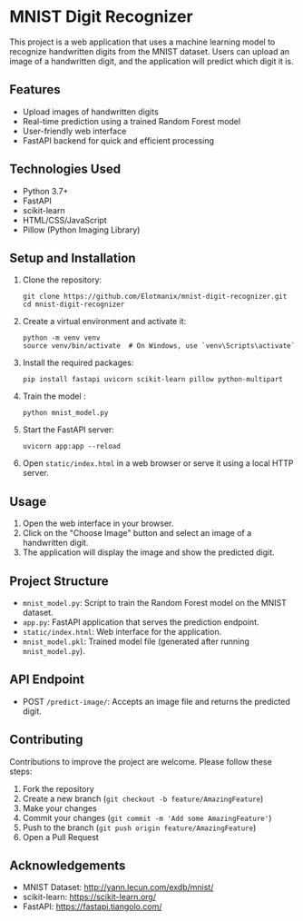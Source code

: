 # MNIST Digit Recognizer

This project is a web application that uses a machine learning model to recognize handwritten digits from the MNIST dataset. Users can upload an image of a handwritten digit, and the application will predict which digit it is.

## Features

- Upload images of handwritten digits
- Real-time prediction using a trained Random Forest model
- User-friendly web interface
- FastAPI backend for quick and efficient processing

## Technologies Used

- Python 3.7+
- FastAPI
- scikit-learn
- HTML/CSS/JavaScript
- Pillow (Python Imaging Library)

## Setup and Installation

1. Clone the repository:
   ```
   git clone https://github.com/Elotmanix/mnist-digit-recognizer.git
   cd mnist-digit-recognizer
   ```

2. Create a virtual environment and activate it:
   ```
   python -m venv venv
   source venv/bin/activate  # On Windows, use `venv\Scripts\activate`
   ```

3. Install the required packages:
   ```
   pip install fastapi uvicorn scikit-learn pillow python-multipart
   ```

4. Train the model :
   ```
   python mnist_model.py
   ```

5. Start the FastAPI server:
   ```
   uvicorn app:app --reload
   ```

6. Open `static/index.html` in a web browser or serve it using a local HTTP server.

## Usage

1. Open the web interface in your browser.
2. Click on the "Choose Image" button and select an image of a handwritten digit.
3. The application will display the image and show the predicted digit.

## Project Structure

- `mnist_model.py`: Script to train the Random Forest model on the MNIST dataset.
- `app.py`: FastAPI application that serves the prediction endpoint.
- `static/index.html`: Web interface for the application.
- `mnist_model.pkl`: Trained model file (generated after running `mnist_model.py`).

## API Endpoint

- POST `/predict-image/`: Accepts an image file and returns the predicted digit.

## Contributing

Contributions to improve the project are welcome. Please follow these steps:

1. Fork the repository
2. Create a new branch (`git checkout -b feature/AmazingFeature`)
3. Make your changes
4. Commit your changes (`git commit -m 'Add some AmazingFeature'`)
5. Push to the branch (`git push origin feature/AmazingFeature`)
6. Open a Pull Request


## Acknowledgements

- MNIST Dataset: http://yann.lecun.com/exdb/mnist/
- scikit-learn: https://scikit-learn.org/
- FastAPI: https://fastapi.tiangolo.com/
